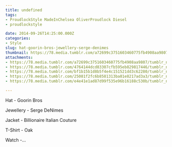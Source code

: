 ```yaml
---
title: undefined
tags:
- ProudlockStyle MadeInChelsea OliverProudlock Diesel
- proudlockstyle

date: 2014-09-26T14:25:00.000Z
categories:
- Style
slug: hat-goorin-bros-jewellery-serge-denimes
thumbnail: https://78.media.tumblr.com/a72699c3751603460775fb4908aa9807/tumblr_nciiquOCp71rhrm24o1_1280.jpg
attachments:
- https://78.media.tumblr.com/a72699c3751603460775fb4908aa9807/tumblr_nciiquOCp71rhrm24o1_1280.jpg
- https://78.media.tumblr.com/4764144dcd83307cfb595eb829817446/tumblr_nciiquOCp71rhrm24o2_1280.jpg
- https://78.media.tumblr.com/bf1b15b1d8b5f4e4c151521dd3c62280/tumblr_nciiquOCp71rhrm24o3_1280.jpg
- https://78.media.tumblr.com/25081f2fc6b8581313ba81e8217ad3a3/tumblr_nciiquOCp71rhrm24o4_1280.jpg
- https://78.media.tumblr.com/e4e41e1ad87d99f535e96b16188c530b/tumblr_nciiquOCp71rhrm24o5_1280.jpg

---
```


Hat - Goorin Bros 

  Jewellery - Serge DeNimes 

  Jacket - Billionaire Italian Couture 

  T-Shirt - Oak 

  Watch -...
